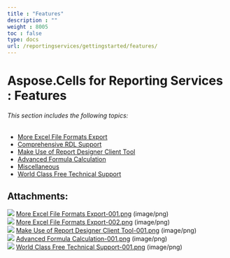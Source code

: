 ```yaml
---
title : "Features" 
description : "" 
weight : 8005 
toc : false
type: docs
url: /reportingservices/gettingstarted/features/
---
```


# Aspose.Cells for Reporting Services : Features


###### This section includes the following topics:  

*   [More Excel File Formats Export](https://docs2.aspose.com/cells/reportingservices/gettingstarted/features/more+excel+file+formats+export)
*   [Comprehensive RDL Support](https://docs2.aspose.com/cells/reportingservices/gettingstarted/features/comprehensive+rdl+support)
*   [Make Use of Report Designer Client Tool](https://docs2.aspose.com/cells/reportingservices/gettingstarted/features/make+use+of+report+designer+client+tool)
*   [Advanced Formula Calculation](https://docs2.aspose.com/cells/reportingservices/gettingstarted/features/advanced+formula+calculation)
*   [Miscellaneous](https://docs2.aspose.com/cells/reportingservices/gettingstarted/features/miscellaneous)
*   [World Class Free Technical Support](https://docs2.aspose.com/cells/reportingservices/gettingstarted/features/world+class+free+technical+support)

## Attachments:

![](https://docs2.aspose.com/cells/reportingservices/images/icons/bullet_blue.gif) [More Excel File Formats Export-001.png](https://docs2.aspose.com/cells/reportingservices/attachments/6094898/6193555.png) (image/png)  
![](https://docs2.aspose.com/cells/reportingservices/images/icons/bullet_blue.gif) [More Excel File Formats Export-002.png](https://docs2.aspose.com/cells/reportingservices/attachments/6094898/6193554.png) (image/png)  
![](https://docs2.aspose.com/cells/reportingservices/images/icons/bullet_blue.gif) [Make Use of Report Designer Client Tool-001.png](https://docs2.aspose.com/cells/reportingservices/attachments/6094898/6193552.png) (image/png)  
![](https://docs2.aspose.com/cells/reportingservices/images/icons/bullet_blue.gif) [Advanced Formula Calculation-001.png](https://docs2.aspose.com/cells/reportingservices/attachments/6094898/6193566.png) (image/png)  
![](https://docs2.aspose.com/cells/reportingservices/images/icons/bullet_blue.gif) [World Class Free Technical Support-001.png](https://docs2.aspose.com/cells/reportingservices/attachments/6094898/6193564.png) (image/png)  

